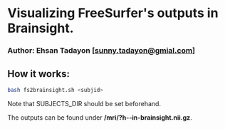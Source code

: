 # Visualizing FreeSurfer's outputs in Brainsight.
### Author: Ehsan Tadayon [sunny.tadayon@gmial.com]

## How it works: 

```bash 
bash fs2brainsight.sh <subjid> 
```

Note that SUBJECTS_DIR should be set beforehand. 

The outputs can be found under <b> <subjid>/mri/?h-<label>-in-brainsight.nii.gz</b>. 


